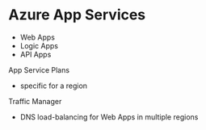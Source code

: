 # Azure App Services

- Web Apps
- Logic Apps
- API Apps


App Service Plans
- specific for a region



Traffic Manager
- DNS load-balancing for Web Apps in multiple regions
